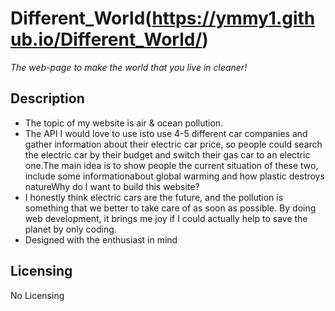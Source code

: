 # Different_World(https://ymmy1.github.io/Different_World/)
*The web-page to make the world that you live in cleaner!*

## Description

* The topic of my website is air & ocean pollution.
* The API I would love to use isto use 4-5 different car companies and gather information about their electric car price, so people could search the electric car by their budget and switch their gas car to an electric one.The main idea is to show people the current situation of these two, include some informationabout global warming and how plastic destroys natureWhy do I want to build this website? 
* I honestly think electric cars are the future, and the pollution is something that we better to take care of as soon as possible. By doing web development, it brings me joy if I could actually help to save the planet by only coding. 
* Designed with the enthusiast in mind

<h2>Licensing</h2>

No Licensing
